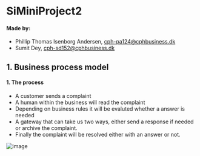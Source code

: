 # SiMiniProject2

#### Made by: ####

* Phillip Thomas Isenborg Andersen, cph-pa124@cphbusiness.dk
* Sumit Dey, cph-sd152@cphbusiness.dk


## 1. Business process model

#### 1. The process ####

* A customer sends a complaint 
* A human within the business will read the complaint
* Depending on business rules it will be evaluted whether a answer is needed 
* A gateway that can take us two ways, either send a response if needed or archive the complaint.
* Finally the complaint will be resolved either with an answer or not.

![image](https://user-images.githubusercontent.com/55355481/194023767-03228bd7-06a5-41da-843f-0b829fb1ef81.png)
